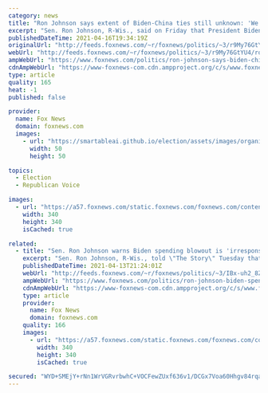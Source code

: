 ```yaml
---
category: news
title: "Ron Johnson says extent of Biden-China ties still unknown: 'We haven't unraveled all those'"
excerpt: "Sen. Ron Johnson, R-Wis., said on Friday that President Biden’s approach to dealing with China is still “unknown.”"
publishedDateTime: 2021-04-16T19:34:19Z
originalUrl: "http://feeds.foxnews.com/~r/foxnews/politics/~3/r9My76GtYU4/ron-johnson-says-biden-china-ties-still-unknown"
webUrl: "http://feeds.foxnews.com/~r/foxnews/politics/~3/r9My76GtYU4/ron-johnson-says-biden-china-ties-still-unknown"
ampWebUrl: "https://www.foxnews.com/politics/ron-johnson-says-biden-china-ties-still-unknown.amp"
cdnAmpWebUrl: "https://www-foxnews-com.cdn.ampproject.org/c/s/www.foxnews.com/politics/ron-johnson-says-biden-china-ties-still-unknown.amp"
type: article
quality: 165
heat: -1
published: false

provider:
  name: Fox News
  domain: foxnews.com
  images:
    - url: "https://smartableai.github.io/election/assets/images/organizations/foxnews.com-50x50.jpg"
      width: 50
      height: 50

topics:
  - Election
  - Republican Voice

images:
  - url: "https://a57.foxnews.com/static.foxnews.com/foxnews.com/content/uploads/2020/10/340/340/image-5.png?ve=1&tl=1"
    width: 340
    height: 340
    isCached: true

related:
  - title: "Sen. Ron Johnson warns Biden spending blowout is 'irresponsible,' could 'bankrupt nation'"
    excerpt: "Sen. Ron Johnson, R-Wis., told \"The Story\" Tuesday that the Biden administration is \"mortgaging our children’s future\" by driving up debt to pay for a proposed infrastructure bill."
    publishedDateTime: 2021-04-13T21:24:01Z
    webUrl: "http://feeds.foxnews.com/~r/foxnews/politics/~3/IBx-uh2_8ZQ/ron-johnson-biden-spending-blowout-irresponsible-bankrupt-america"
    ampWebUrl: "https://www.foxnews.com/politics/ron-johnson-biden-spending-blowout-irresponsible-bankrupt-america.amp"
    cdnAmpWebUrl: "https://www-foxnews-com.cdn.ampproject.org/c/s/www.foxnews.com/politics/ron-johnson-biden-spending-blowout-irresponsible-bankrupt-america.amp"
    type: article
    provider:
      name: Fox News
      domain: foxnews.com
    quality: 166
    images:
      - url: "https://a57.foxnews.com/static.foxnews.com/foxnews.com/content/uploads/2018/09/340/340/fox-news.jpg?ve=1&tl=1"
        width: 340
        height: 340
        isCached: true

secured: "WYD+SMEjY+rNn1WrVGRvrbwhC+VOCFewZUxf636v1/DCGx7Voa60Hhgv84rqaubiRli7/g8pM2HlwBmTo88sx6kKH9oLNzUlE/GqbYcovHF9EGqBqRb9zWhiFvWSlZsQ7xBud68wl0JMBZa9Rr2U+4pzAxTn3h3okO546iDUjYqZKo8Lc1pvpNthwysb0OIyPIpXTXUspDg3UX3RnBxmZjIdthHAyu7i4xX4fOX0+jQBMgIqY2p8MuMaQ+zu/obTfGo89yfmKDU6O5TYY4JAL8AIitxeRAAgaeJueDOYDnTcnsNZIwG6DHyqJgGo1PKrPUJ18VceUvZdPj44pH32mcWvkrUfQzV67MRnfVZ5sq4=;NjufzJwS2WUQtPTekZH1JA=="
---
```


